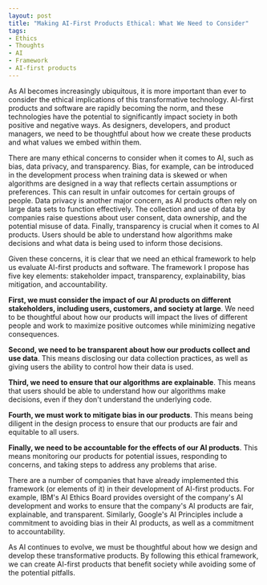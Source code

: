 ```yaml
---
layout: post
title: "Making AI-First Products Ethical: What We Need to Consider"
tags:
- Ethics
- Thoughts
- AI
- Framework
- AI-first products
---
```


As AI becomes increasingly ubiquitous, it is more important than ever to consider the ethical implications of this transformative technology. AI-first products and software are rapidly becoming the norm, and these technologies have the potential to significantly impact society in both positive and negative ways. As designers, developers, and product managers, we need to be thoughtful about how we create these products and what values we embed within them.

There are many ethical concerns to consider when it comes to AI, such as bias, data privacy, and transparency. Bias, for example, can be introduced in the development process when training data is skewed or when algorithms are designed in a way that reflects certain assumptions or preferences. This can result in unfair outcomes for certain groups of people. Data privacy is another major concern, as AI products often rely on large data sets to function effectively. The collection and use of data by companies raise questions about user consent, data ownership, and the potential misuse of data. Finally, transparency is crucial when it comes to AI products. Users should be able to understand how algorithms make decisions and what data is being used to inform those decisions.

Given these concerns, it is clear that we need an ethical framework to help us evaluate AI-first products and software. The framework I propose has five key elements: stakeholder impact, transparency, explainability, bias mitigation, and accountability.

**First, we must consider the impact of our AI products on different stakeholders, including users, customers, and society at large**. We need to be thoughtful about how our products will impact the lives of different people and work to maximize positive outcomes while minimizing negative consequences.

**Second, we need to be transparent about how our products collect and use data**. This means disclosing our data collection practices, as well as giving users the ability to control how their data is used.

**Third, we need to ensure that our algorithms are explainable**. This means that users should be able to understand how our algorithms make decisions, even if they don't understand the underlying code.

**Fourth, we must work to mitigate bias in our products**. This means being diligent in the design process to ensure that our products are fair and equitable to all users.

**Finally, we need to be accountable for the effects of our AI products**. This means monitoring our products for potential issues, responding to concerns, and taking steps to address any problems that arise.

There are a number of companies that have already implemented this framework (or elements of it) in their development of AI-first products. For example, IBM's AI Ethics Board provides oversight of the company's AI development and works to ensure that the company's AI products are fair, explainable, and transparent. Similarly, Google's AI Principles include a commitment to avoiding bias in their AI products, as well as a commitment to accountability.

As AI continues to evolve, we must be thoughtful about how we design and develop these transformative products. By following this ethical framework, we can create AI-first products that benefit society while avoiding some of the potential pitfalls.
